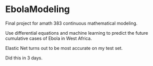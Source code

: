 EbolaModeling
=============

Final project for amath 383 continuous mathematical modeling.

Use differential equations and machine learning to predict the future cumulative cases of Ebola in West Africa.

Elastic Net turns out to be most accurate on my test set.

Did this in 3 days.
